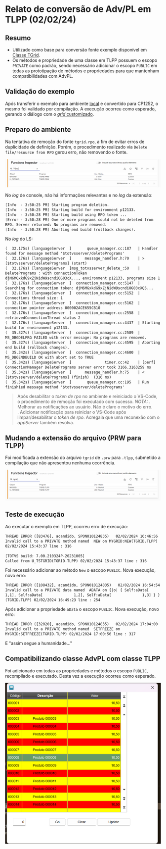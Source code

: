 # Relato de conversão de Adv/PL em TLPP (02/02/24)

## Resumo

- Utilizado como base para conversão fonte exemplo disponível em [Classe TGrid](https://tdn.totvs.com/display/tec/TGrid).
- Os métodos e propriedade de uma classe em TLPP possuem o escopo ``PRIVATE`` como padrão, sendo necessário adicionar o escopo ``PUBLIC`` em todas as prototipação de métodos e propriedades para que mantenham compatibilidades com AdvPL.

## Validação do exemplo

Após transferir o exemplo para ambiente [local](./tgrid.prw) e convertido para CP1252, o mesmo foi validado por compilação.
A execução ocorreu como esperado, gerando o diálogo com o [_grid_ customizado](./grid.png).

## Preparo do ambiente

Na tentativa de remoção do fonte ``tgrid.rpo``, a fim de evitar erros de duplicidade de definição. Porém, o procedimento realizado via ``Delete file/resource from RPO`` gerou erro, não removendo o fonte.

  ![RPO antes da remoção](rpo-antes-remoção.png)

No _log_ de console, não há informações relevantes e no _log_ da extensão:

```
[Info  - 3:50:25 PM] Starting program deletion.
[Info  - 3:50:25 PM] Starting build for environment p12133.
[Info  - 3:50:28 PM] Starting build using RPO token ...
[Error - 3:50:28 PM] One or more programs could not be deleted from RPO. Server returned: No programs are removed.
[Info  - 3:50:28 PM] Aborting end build (rollback changes).
```

No _log_ do LS:

```
(  32.175s) [languageServer  ]       queue_manager.cc:187   | Handler found for message method '$totvsserver/deletePrograms'
(  32.176s) [languageServer  ]      message_handler.h:70    | > [$totvsserver/deletePrograms] (start) 
(  32.176s) [languageServer  ]msg_totvsserver_delete_:50    | DeletePrograms : with connectionToken djM6MGxkdG9xZjNidW9scndiOG03cX..., environment p12133, programs size 1
(  32.176s) [languageServer  ]  connection_manager.cc:5147  | Searching for connection token: djM6MGxkdG9xZjNidW9scndiOG03cXQ5...
(  32.176s) [languageServer  ]  connection_manager.cc:5152  | Connections thread size: 1
(  32.176s) [languageServer  ]  connection_manager.cc:5162  | connection pointer address 000002ACE655CB10
(  32.176s) [languageServer  ]  connection_manager.cc:2558  | retrievedConnectionThread status 2
(  32.176s) [languageServer  ]  connection_manager.cc:4437  | Starting build for environment p12133.
(  35.327s) [languageServer  ]  connection_manager.cc:2589  | MS_DBGDELPRG FAILED with error message: No programs are removed.
(  35.327s) [languageServer  ]  connection_manager.cc:4595  | Aborting end build (rollback changes).
(  35.342s) [languageServer  ]  connection_manager.cc:4600  | MS_DBGENDBUILD OK with abort set to TRUE
(  35.342s) [languageServer  ]               timer.cc:42    | [perf] ConnectionManager DeletePrograms server error took 3166.3163259 ms
(  35.342s) [languageServer  ]      message_handler.h:75    | < [$totvsserver/deletePrograms] (finish)  (316 ms)
(  35.342s) [languageServer  ]       queue_manager.cc:195   | Run finishied message method '$totvsserver/deletePrograms'
```

> Após desabilitar o _token de rpo_ no ambiente e reiniciado o VS-Code, o procedimento de remoção foi executado com sucesso.
> *NOTA:*
> . Melhorar as notificações ao usuário. Não é claro o motivo do erro.  
> . Adicionar notificação para reiniciar o VS-Code após limpar/desabilitar o _token de rpo_. Acregaia que uma reconexão com o _appServer_ também resolva.

## Mudando a extensão do arquivo (PRW para TLPP)

Foi modificada a extensão do arquivo ``tgrid`` de ``.prw`` para ``.tlpp``, submetido a compilação que não apresentou nenhuma ocorrência.

![RPO depois renomear](./rpo-depois-renomear.png)

## Teste de execução

Ao executar o exemplo em TLPP, ocorreu erro de execução:

```
THREAD ERROR ([83476], acandido, SPON010124835)   02/02/2024 16:46:56
Invalid call to a PRIVATE method named  NEW on MYGRID:NEW(TGRID.TLPP) 02/02/2024 15:43:37 line : 316

[TOTVS build: 7.00.210324P-20231005]
Called from U_TSTGRID(TGRID.TLPP) 02/02/2024 15:43:37 line : 316
```

Foi necessário adicionar ao método ``New`` o escopo ``PUBLIC``. Nova execução, novo erro:

```
THREAD ERROR ([108432], acandido, SPON010124835)   02/02/2024 16:54:54
Invalid call to a PRIVATE data named  ADATA on {|o| { Self:aData[              1,1], Self:aData[              1,2], Self:aData[              1,3] } }(TGRID.TLPP) 02/02/2024 16:49:23 line : 254
```

Após adicionar a propriedade  ``aData`` o escopo ``PUBLIC``. Nova execução, novo erro:

```
THREAD ERROR ([32020], acandido, SPON010124835)   02/02/2024 17:04:00
Invalid call to a PRIVATE method named  SETFREEZE on MYGRID:SETFREEZE(TGRID.TLPP) 02/02/2024 17:00:56 line : 317
```

E "assim segue a humanidade..."

## Compatibilizando classe AdvPL com classe TLPP

Foi adicionado em todas as propriedades e métodos o escopo ``PUBLIC``, recompilado e executado. Desta vez a execução ocorreu como esperado.

![Execução TGrid TLPP](./tgrid-tlpp.png)
